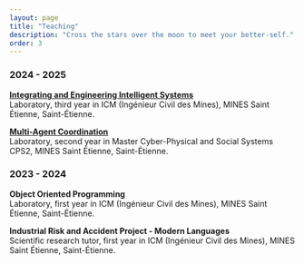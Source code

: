 ```yaml
---
layout: page
title: "Teaching"
description: "Cross the stars over the moon to meet your better-self."
order: 3
---
```


### 2024 - 2025

**[Integrating and Engineering Intelligent Systems](https://www.emse.fr/~boissier/enseignement/defiia/up9-24/)** <br/>
Laboratory, third year in ICM (Ingénieur Civil des Mines), MINES Saint Étienne, Saint-Étienne.

**[Multi-Agent Coordination](https://ci.mines-stetienne.fr/cps2/mac/)** <br/>
Laboratory, second year in Master Cyber-Physical and Social Systems CPS2, MINES Saint Étienne, Saint-Étienne.

### 2023 - 2024

**Object Oriented Programming** <br/>
Laboratory, first year in ICM (Ingénieur Civil des Mines), MINES Saint Étienne, Saint-Étienne.

**Industrial Risk and Accident Project - Modern Languages**<br/>
Scientific research tutor, first year in ICM (Ingénieur Civil des Mines), MINES Saint Étienne, Saint-Étienne.
